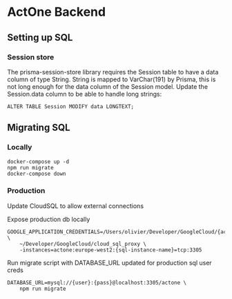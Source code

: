 # ActOne Backend

## Setting up SQL

### Session store

The prisma-session-store library requires the Session table to have a data 
column of type String. String is mapped to VarChar(191) by Prisma, this is not
long enough for the data column of the Session model. Update the Session.data
column to be able to handle long strings:
```
ALTER TABLE Session MODIFY data LONGTEXT;
```

## Migrating SQL

### Locally

```
docker-compose up -d
npm run migrate
docker-compose down
```

### Production

Update CloudSQL to allow external connections

Expose production db locally
```
GOOGLE_APPLICATION_CREDENTIALS=/Users/olivier/Developer/GoogleCloud/{actone_service_account.json} \
    ~/Developer/GoogleCloud/cloud_sql_proxy \
    -instances=actone:europe-west2:{sql-instance-name}=tcp:3305
```

Run migrate script with DATABASE_URL updated for production sql user creds
```
DATABASE_URL=mysql://{user}:{pass}@localhost:3305/actone \
    npm run migrate
```